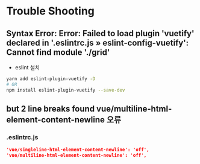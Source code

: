 # Trouble Shooting

## Syntax Error: Error: Failed to load plugin 'vuetify' declared in '.eslintrc.js » eslint-config-vuetify': Cannot find module './grid'

- eslint 설치

```bash
yarn add eslint-plugin-vuetify -D
# OR
npm install eslint-plugin-vuetify --save-dev
```

## but 2 line breaks found  vue/multiline-html-element-content-newline 오류

### .eslintrc.js

```json
'vue/singleline-html-element-content-newline': 'off',
'vue/multiline-html-element-content-newline': 'off',
```